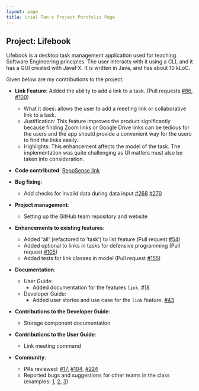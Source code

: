 ```yaml
---
layout: page
title: Uriel Tan's Project Portfolio Page
---
```


## Project: Lifebook

Lifebook is a desktop task management application used for teaching Software Engineering principles. The user interacts with it using a CLI, and it has a GUI created with JavaFX. It is written in Java, and has about 10 kLoC.

Given below are my contributions to the project.

* **Link Feature**: Added the ability to add a link to a task. (Pull requests [\#86](https://github.com/AY2021S1-CS2103T-F12-4/tp/pull/86), [\#100](https://github.com/AY2021S1-CS2103T-F12-4/tp/pull/100))
  * What it does: allows the user to add a meeting link or collaborative link to a task.
  * Justification: This feature improves the product significantly because finding Zoom links or Google Drive links can be tedious for the users and the app should provide a convenient way for the users to find the links easily.
  * Highlights: This enhancement affects the model of the task. The implementation was quite challenging as UI matters must also be taken into consideration.

* **Code contributed**: [RepoSense link](https://nus-cs2103-ay2021s1.github.io/tp-dashboard/#breakdown=true&search=kevnw&sort=groupTitle&sortWithin=title&since=2020-08-14&timeframe=commit&mergegroup=&groupSelect=groupByRepos&checkedFileTypes=docs~functional-code~test-code~other)

* **Bug fixing**: 
  * Add checks for invalid data during data input [\#268](https://github.com/AY2021S1-CS2103T-F12-4/tp/pull/268) [\#270](https://github.com/AY2021S1-CS2103T-F12-4/tp/pull/270)

* **Project management**:
  * Setting up the GitHub team repository and website

* **Enhancements to existing features**:
  * Added 'all' (refactored to 'task') to list feature (Pull request [\#54](https://github.com/AY2021S1-CS2103T-F12-4/tp/pull/54))
  * Added optional to links in tasks for defensive programming (Pull request [\#105](https://github.com/AY2021S1-CS2103T-F12-4/tp/pull/105))
  * Added tests for link classes in model (Pull request [\#155](https://github.com/AY2021S1-CS2103T-F12-4/tp/pull/155))

* **Documentation**:
  * User Guide:
    * Added documentation for the features `link`. [\#18](https://github.com/AY2021S1-CS2103T-F12-4/tp/pull/18)
  * Developer Guide:
    * Added user stories and use case for the `link` feature. [\#43](https://github.com/AY2021S1-CS2103T-F12-4/tp/pull/43/)

* **Contributions to the Developer Guide**:

    * Storage component documentation

* **Contributions to the User Guide**:

    * Link meeting command

* **Community**:
  * PRs reviewed: [\#17](https://github.com/AY2021S1-CS2103T-F12-4/tp/pull/17), [\#104](https://github.com/AY2021S1-CS2103T-F12-4/tp/pull/104), [\#224](https://github.com/AY2021S1-CS2103T-F12-4/tp/pull/224)
  * Reported bugs and suggestions for other teams in the class (examples: [1](https://github.com/AY2021S1-CS2103T-F13-3/tp/issues/183), [2](https://github.com/AY2021S1-CS2103T-F13-3/tp/issues/182), [3](https://github.com/AY2021S1-CS2103T-F13-3/tp/issues/184))


